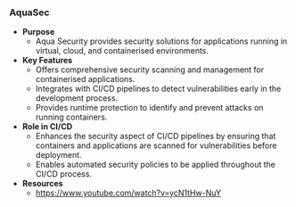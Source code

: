 ### AquaSec

- **Purpose**
  - Aqua Security provides security solutions for applications running in virtual, cloud, and containerised environments.
- **Key Features**
  - Offers comprehensive security scanning and management for containerised applications.
  - Integrates with CI/CD pipelines to detect vulnerabilities early in the development process.
  - Provides runtime protection to identify and prevent attacks on running containers.
- **Role in CI/CD**
  - Enhances the security aspect of CI/CD pipelines by ensuring that containers and applications are scanned for vulnerabilities before deployment.
  - Enables automated security policies to be applied throughout the CI/CD process.
- **Resources**
  - https://www.youtube.com/watch?v=ycN1tHw-NuY
